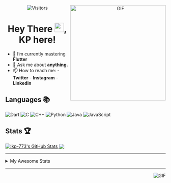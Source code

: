 <div align="center">
<img align="right" alt="GIF" height="300px" src="https://blog.insaid.co/wp-content/uploads/2020/01/Coding.gif"/>
       
![Visitors](https://visitor-badge.glitch.me/badge?page_id=ikp-773)

# Hey There <img src="https://media.tenor.com/images/822fb670841c6f6582fefbb82e338a50/tenor.gif" width="29px">, KP here!
</div>

- 🌱 I’m currently mastering **Flutter**
- 💬 Ask me about **anything.**
- 📫 How to reach me:
       - **Twitter** 
       - **Instagram**
       - **Linkedin**
         
## Languages 📚 
![Dart](http://img.shields.io/badge/-Dart-000?style=flat&logo=dart&logoColor=2BB7F6)
![C](https://img.shields.io/badge/-C-000?style=flat&logo=C)
![C++](https://img.shields.io/badge/-C++-000?style=flat&logo=C%2B%2B&logoColor=00599C)
![Python](https://img.shields.io/badge/-Python-000?style=flat&logo=python)
![Java](https://img.shields.io/badge/-Java-000?style=flat&logo=Java&logoColor=007396)
![JavaScript](https://img.shields.io/badge/-JavaScript-000?style=flat&logo=javascript)

##  Stats 🏆

<a href="https://github.com/ikp-773">
<img align="center" src="https://github-readme-stats.vercel.app/api?username=ikp-773&show_icons=true&theme=tokyonight&icon_color=6392DF&hide=prs" alt="ikp-773's GitHub Stats" />
</a> 
<a href="https://github.com/ikp-773">
<img align="center" src="https://github-readme-stats.vercel.app/api/top-langs/?username=ikp-773&layout=compact&show_icons=true&theme=tokyonight&icon_color=6392DF&hide=prs" />
</a>

---

<details>
       <summary>My Awesome Stats</summary>
       
<!--START_SECTION:waka-->
![Lines of code](https://img.shields.io/badge/From%20Hello%20World%20I%27ve%20Written-873743%20lines%20of%20code-blue)

**🐱 My Github Data** 

> 🏆 2,561 Contributions in the Year 2020
 > 
> 📦 164.1 kB Used in Github's Storage 
 > 
> 💼 Opted to Hire
 > 
> 📜 28 Public Repositories 
 > 
> 🔑 12 Private Repositories  
 > 
**I'm a Night 🦉** 

```text
🌞 Morning    80 commits     █░░░░░░░░░░░░░░░░░░░░░░░░   6.18% 
🌆 Daytime    233 commits    ████░░░░░░░░░░░░░░░░░░░░░   18.01% 
🌃 Evening    556 commits    ██████████░░░░░░░░░░░░░░░   42.97% 
🌙 Night      425 commits    ████████░░░░░░░░░░░░░░░░░   32.84%

```
📅 **I'm Most Productive on Saturday** 

```text
Monday       172 commits    ███░░░░░░░░░░░░░░░░░░░░░░   13.29% 
Tuesday      114 commits    ██░░░░░░░░░░░░░░░░░░░░░░░   8.81% 
Wednesday    197 commits    ███░░░░░░░░░░░░░░░░░░░░░░   15.22% 
Thursday     184 commits    ███░░░░░░░░░░░░░░░░░░░░░░   14.22% 
Friday       167 commits    ███░░░░░░░░░░░░░░░░░░░░░░   12.91% 
Saturday     233 commits    ████░░░░░░░░░░░░░░░░░░░░░   18.01% 
Sunday       227 commits    ████░░░░░░░░░░░░░░░░░░░░░   17.54%

```


📊 **This Week I Spent My Time On** 

```text
```

**I Mostly Code in Dart** 

```text
Dart                     15 repos            ██████████░░░░░░░░░░░░░░░   42.86% 
Python                   6 repos             ████░░░░░░░░░░░░░░░░░░░░░   17.14% 
HTML                     6 repos             ████░░░░░░░░░░░░░░░░░░░░░   17.14% 
JavaScript               3 repos             ██░░░░░░░░░░░░░░░░░░░░░░░   8.57% 
Java                     2 repos             █░░░░░░░░░░░░░░░░░░░░░░░░   5.71%

```


**Timeline**

![Chart not found](https://raw.githubusercontent.com/ikp-773/ikp-773/master/charts/bar_graph.png) 


<!--END_SECTION:waka-->
</details>

 ---
 
<img align="right" alt="GIF" src="https://github4life.herokuapp.com/ikp-773.gif" />


